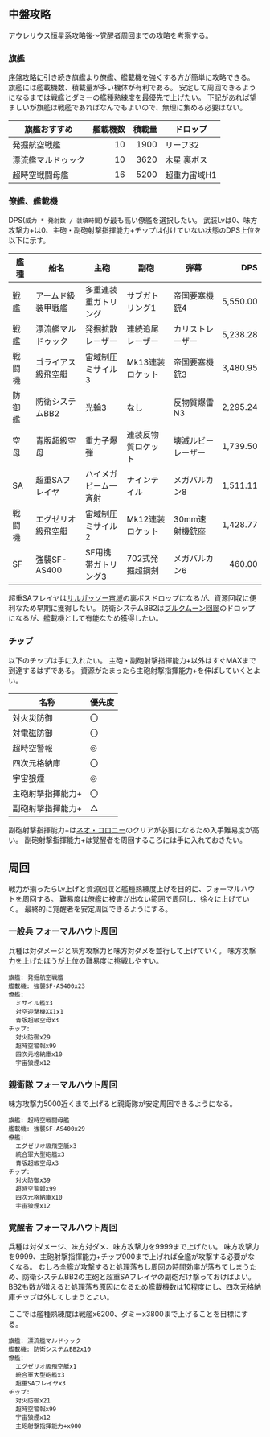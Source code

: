 ## 中盤攻略

アウレリウス恒星系攻略後～覚醒者周回までの攻略を考察する。

### 旗艦

[序盤攻略](序盤攻略.md)に引き続き旗艦より僚艦、艦載機を強くする方が簡単に攻略できる。
旗艦には艦載機数、積載量が多い機体が有利である。
安定して周回できるようになるまでは戦艦とダミーの艦種熟練度を最優先で上げたい。
下記があれば望ましいが旗艦は戦艦であればなんでもよいので、無理に集める必要はない。

| 旗艦おすすめ         | 艦載機数 | 積載量 | ドロップ     |
|----------------------|---------:|-------:|--------------|
| 発掘航空戦艦         |       10 |   1900 | リーフ32     |
| 漂流艦マルドゥック   |       10 |   3620 | 木星 裏ボス  |
| 超時空戦闘母艦       |       16 |   5200 | 超重力宙域H1 |

### 僚艦、艦載機

DPS(`威力 * 発射数 / 装填時間`)が最も高い僚艦を選択したい。
武装Lvは0、味方攻撃力+は0、主砲・副砲射撃指揮能力+チップは付けていない状態のDPS上位を以下に示す。

| 艦種     | 船名                     | 主砲                           | 副砲                   | 弾幕                   |      DPS |
|----------|--------------------------|--------------------------------|------------------------|------------------------|---------:|
| 戦艦     | アームド級装甲戦艦       | 多重連装重ガトリング           | サブガトリング1        | 帝国要塞機銃4          | 5,550.00 |
| 戦艦     | 漂流艦マルドゥック       | 発掘拡散レーザー               | 連続追尾レーザー       | カリストレーザー       | 5,238.28 |
| 戦闘機   | ゴライアス級飛空艇       | 宙域制圧ミサイル3              | Mk13連装ロケット       | 帝国要塞機銃3          | 3,480.95 |
| 防御艦   | 防衛システムBB2          | 光輪3                          | なし                   | 反物質爆雷N3           | 2,295.24 |
| 空母     | 青版超級空母             | 重力子爆弾                     | 連装反物質ロケット     | 壊滅ルビーレーザー     | 1,739.50 |
| SA       | 超重SAフレイヤ           | ハイメガビーム一斉射           | ナインテイル           | メガバルカン8          | 1,511.11 |
| 戦闘機   | エグゼリオ級飛空艇       | 宙域制圧ミサイル2              | Mk12連装ロケット       | 30mm速射機銃座         | 1,428.77 |
| SF       | 強襲SF-AS400             | SF用携帯ガトリング3            | 702式発掘超鋼剣        | メガバルカン6          |   460.00 |

超重SAフレイヤは[サルガッソー宙域](36.サルガッソー宙域.md)の裏ボスドロップになるが、資源回収に便利なため早期に獲得したい。
防衛システムBB2は[ブルクムーン回廊](51.ブルクムーン回廊.md)のドロップになるが、艦載機として有能なため獲得したい。

### チップ

以下のチップは手に入れたい。
主砲・副砲射撃指揮能力+以外はすぐMAXまで到達するはずである。
資源がたまったら主砲射撃指揮能力+を伸ばしていくとよい。

| 名称                 | 優先度 |
|----------------------|--------|
| 対火災防御           | 〇     |
| 対電磁防御           | 〇     |
| 超時空警報           | ◎     |
| 四次元格納庫         | 〇     |
| 宇宙狼煙             | ◎     |
| 主砲射撃指揮能力+    | 〇     |
| 副砲射撃指揮能力+    | △     |

副砲射撃指揮能力+は[ネオ・コロニー](43.ネオ・コロニー.md)のクリアが必要になるため入手難易度が高い。
副砲射撃指揮能力+は覚醒者を周回するころには手に入れておきたい。

## 周回

戦力が揃ったらLv上げと資源回収と艦種熟練度上げを目的に、フォーマルハウトを周回する。
難易度は僚艦に被害が出ない範囲で周回し、徐々に上げていく。
最終的に覚醒者を安定周回できるようにする。

### 一般兵 フォーマルハウト周回

兵種は対ダメージと味方攻撃力と味方対ダメを並行して上げていく。
味方攻撃力を上げたほうが上位の難易度に挑戦しやすい。

```
旗艦: 発掘航空戦艦
艦載機: 強襲SF-AS400x23
僚艦:
  ミサイル艦x3
  対空迎撃機XX1x1
  青版超級空母x3
チップ:
  対火防御x29
  超時空警報x99
  四次元格納庫x10
  宇宙狼煙x12
```

### 親衛隊 フォーマルハウト周回

味方攻撃力5000近くまで上げると親衛隊が安定周回できるようになる。

```
旗艦: 超時空戦闘母艦
艦載機: 強襲SF-AS400x29
僚艦:
  エグゼリオ級飛空艇x3
  統合軍大型砲艦x3
  青版超級空母x3
チップ:
  対火防御x39
  超時空警報x99
  四次元格納庫x10
  宇宙狼煙x12
```

### 覚醒者 フォーマルハウト周回

兵種は対ダメージ、味方対ダメ、味方攻撃力を9999まで上げたい。
味方攻撃力を9999、主砲射撃指揮能力+チップ900まで上げれば全艦が攻撃する必要がなくなる。
むしろ全艦が攻撃すると処理落ちし周回の時間効率が落ちてしまうため、防衛システムBB2の主砲と超重SAフレイヤの副砲だけ撃っておけばよい。
BB2も数が増えると処理落ち原因になるため艦載機数は10程度にし、四次元格納庫チップは外してしまうとよい。

ここでは艦種熟練度は戦艦x6200、ダミーx3800まで上げることを目標にする。

```
旗艦: 漂流艦マルドゥック
艦載機: 防衛システムBB2x10
僚艦:
  エグゼリオ級飛空艇x1
  統合軍大型砲艦x3
  超重SAフレイヤx3
チップ:
  対火防御x21
  超時空警報x99
  宇宙狼煙x12
  主砲射撃指揮能力+x900
```
